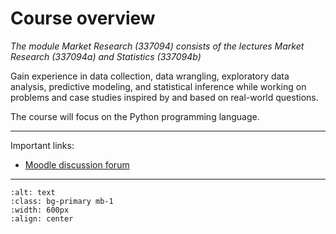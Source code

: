 # Course overview

*The module Market Research (337094) consists of the lectures Market Research (337094a) and Statistics (337094b)* 

Gain experience in data collection, data wrangling, exploratory data analysis, predictive modeling, and statistical inference while working on problems and case studies inspired by and based on real-world questions. 

The course will focus on the Python programming language. 

---

Important links:

- [Moodle discussion forum](https://e-learning.hdm-stuttgart.de/moodle/mod/forum/view.php?id=97729)


---


```{image} ../_static/img/course-overview.png
:alt: text
:class: bg-primary mb-1
:width: 600px
:align: center
```
